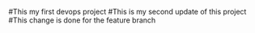 #This my first devops project
#This is my second update of this project
#This change is done for the feature branch